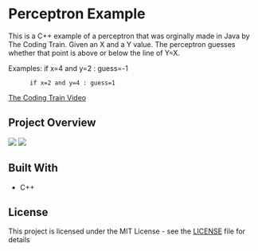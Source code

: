 # Perceptron Example

This is a C++ example of a perceptron that was orginally made in Java by The Coding Train. Given an X and a Y value. The perceptron guesses whether that point is above or below the line of Y=X. 

Examples: if x=4 and y=2 : guess=-1 
          
          if x=2 and y=4 : guess=1

[The Coding Train Video](https://www.youtube.com/watch?v=ntKn5TPHHAk)

## Project Overview

![](https://i.gyazo.com/6eeb1de5c2848676d66740371c141851.png)
![](https://i.gyazo.com/68f64b2d58de5a8e1b51f9566f40e5b8.png)

## Built With

* C++

## License

This project is licensed under the MIT License - see the [LICENSE](LICENSE) file for details
